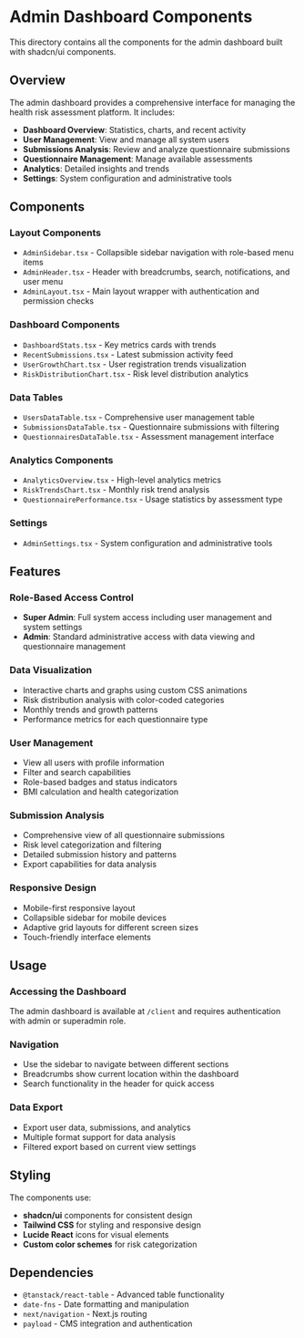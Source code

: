 # Admin Dashboard Components

This directory contains all the components for the admin dashboard built with shadcn/ui components.

## Overview

The admin dashboard provides a comprehensive interface for managing the health risk assessment platform. It includes:

- **Dashboard Overview**: Statistics, charts, and recent activity
- **User Management**: View and manage all system users
- **Submissions Analysis**: Review and analyze questionnaire submissions
- **Questionnaire Management**: Manage available assessments
- **Analytics**: Detailed insights and trends
- **Settings**: System configuration and administrative tools

## Components

### Layout Components
- `AdminSidebar.tsx` - Collapsible sidebar navigation with role-based menu items
- `AdminHeader.tsx` - Header with breadcrumbs, search, notifications, and user menu
- `AdminLayout.tsx` - Main layout wrapper with authentication and permission checks

### Dashboard Components
- `DashboardStats.tsx` - Key metrics cards with trends
- `RecentSubmissions.tsx` - Latest submission activity feed
- `UserGrowthChart.tsx` - User registration trends visualization
- `RiskDistributionChart.tsx` - Risk level distribution analytics

### Data Tables
- `UsersDataTable.tsx` - Comprehensive user management table
- `SubmissionsDataTable.tsx` - Questionnaire submissions with filtering
- `QuestionnairesDataTable.tsx` - Assessment management interface

### Analytics Components
- `AnalyticsOverview.tsx` - High-level analytics metrics
- `RiskTrendsChart.tsx` - Monthly risk trend analysis
- `QuestionnairePerformance.tsx` - Usage statistics by assessment type

### Settings
- `AdminSettings.tsx` - System configuration and administrative tools

## Features

### Role-Based Access Control
- **Super Admin**: Full system access including user management and system settings
- **Admin**: Standard administrative access with data viewing and questionnaire management

### Data Visualization
- Interactive charts and graphs using custom CSS animations
- Risk distribution analysis with color-coded categories
- Monthly trends and growth patterns
- Performance metrics for each questionnaire type

### User Management
- View all users with profile information
- Filter and search capabilities
- Role-based badges and status indicators
- BMI calculation and health categorization

### Submission Analysis
- Comprehensive view of all questionnaire submissions
- Risk level categorization and filtering
- Detailed submission history and patterns
- Export capabilities for data analysis

### Responsive Design
- Mobile-first responsive layout
- Collapsible sidebar for mobile devices
- Adaptive grid layouts for different screen sizes
- Touch-friendly interface elements

## Usage

### Accessing the Dashboard
The admin dashboard is available at `/client` and requires authentication with admin or superadmin role.

### Navigation
- Use the sidebar to navigate between different sections
- Breadcrumbs show current location within the dashboard
- Search functionality in the header for quick access

### Data Export
- Export user data, submissions, and analytics
- Multiple format support for data analysis
- Filtered export based on current view settings

## Styling

The components use:
- **shadcn/ui** components for consistent design
- **Tailwind CSS** for styling and responsive design
- **Lucide React** icons for visual elements
- **Custom color schemes** for risk categorization

## Dependencies

- `@tanstack/react-table` - Advanced table functionality
- `date-fns` - Date formatting and manipulation
- `next/navigation` - Next.js routing
- `payload` - CMS integration and authentication
